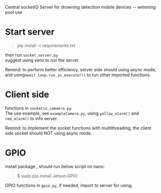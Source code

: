 Central socketIO Server for drowning detection mobile devices -- wimming pool use

# Start server

> pip install -r requirements.txt

then run `socket_server.py`  
suggest using venv to run the server.

Remind: to perform better efficiency, server side should using async mode, and using`await loop.run_in_executor()` to run other imported functions.

# Client side

functions in `socketio_camaera.py`.  
The use example, see `exampleCamera.py`, using `yellow_alarm()` and `red_alarm()` to info server.

Remind: to implement the socket functions with multithreading, the client side socket should NOT using async mode.

# GPIO

install package , should run below script on nano:
>$ sudo pip install Jetson.GPIO

GPIO functions in `gpio.py`, if needed, import to server for using.

